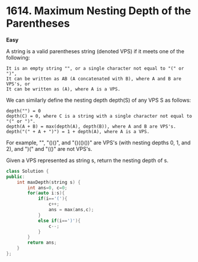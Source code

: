 # 1614. Maximum Nesting Depth of the Parentheses
**Easy**

A string is a valid parentheses string (denoted VPS) if it meets one of the following:

    It is an empty string "", or a single character not equal to "(" or ")",
    It can be written as AB (A concatenated with B), where A and B are VPS's, or
    It can be written as (A), where A is a VPS.

We can similarly define the nesting depth depth(S) of any VPS S as follows:

    depth("") = 0
    depth(C) = 0, where C is a string with a single character not equal to "(" or ")".
    depth(A + B) = max(depth(A), depth(B)), where A and B are VPS's.
    depth("(" + A + ")") = 1 + depth(A), where A is a VPS.

For example, "", "()()", and "()(()())" are VPS's (with nesting depths 0, 1, and 2), and ")(" and "(()" are not VPS's.

Given a VPS represented as string s, return the nesting depth of s.

```c++
class Solution {
public:
    int maxDepth(string s) {
        int ans=0, c=0;
        for(auto i:s){
            if(i=='('){
                c++;
                ans = max(ans,c);
            }
            else if(i==')'){
                c--;
            }
        }
        return ans;
    }
};
```